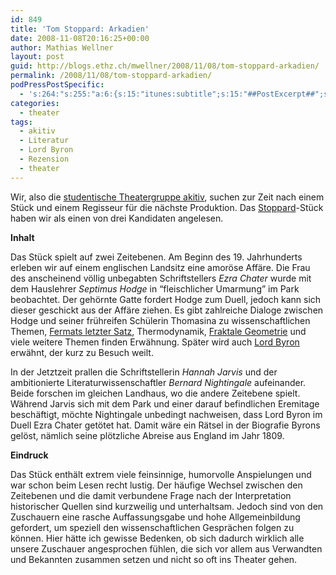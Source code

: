 ```yaml
---
id: 849
title: 'Tom Stoppard: Arkadien'
date: 2008-11-08T20:16:25+00:00
author: Mathias Wellner
layout: post
guid: http://blogs.ethz.ch/mwellner/2008/11/08/tom-stoppard-arkadien/
permalink: /2008/11/08/tom-stoppard-arkadien/
podPressPostSpecific:
  - 's:264:"s:255:"a:6:{s:15:"itunes:subtitle";s:15:"##PostExcerpt##";s:14:"itunes:summary";s:15:"##PostExcerpt##";s:15:"itunes:keywords";s:17:"##WordPressCats##";s:13:"itunes:author";s:10:"##Global##";s:15:"itunes:explicit";s:7:"Default";s:12:"itunes:block";s:7:"Default";}";";'
categories:
  - theater
tags:
  - akitiv
  - Literatur
  - Lord Byron
  - Rezension
  - theater
---
```

Wir, also die [studentische Theatergruppe akitiv](http://www.aki.ethz.ch/akitiv/), suchen zur Zeit nach einem Stück und einem Regisseur für die nächste Produktion. Das [Stoppard](http://de.wikipedia.org/wiki/Stoppard)-Stück haben wir als einen von drei Kandidaten angelesen.

**Inhalt**

Das Stück spielt auf zwei Zeitebenen. Am Beginn des 19. Jahrhunderts erleben wir auf einem englischen Landsitz eine amoröse Affäre. Die Frau des anscheinend völlig unbegabten Schriftstellers _Ezra Chater_ wurde mit dem Hauslehrer _Septimus Hodge_ in &#8220;fleischlicher Umarmung&#8221; im Park beobachtet. Der gehörnte Gatte fordert Hodge zum Duell, jedoch kann sich dieser geschickt aus der Affäre ziehen. Es gibt zahlreiche Dialoge zwischen Hodge und seiner frühreifen Schülerin Thomasina zu wissenschaftlichen Themen, [Fermats letzter Satz](http://de.wikipedia.org/wiki/Fermatsche_Vermutung), Thermodynamik, [Fraktale Geometrie](http://de.wikipedia.org/wiki/Fraktale_Geometrie) und viele weitere Themen finden Erwähnung. Später wird auch [Lord Byron](http://de.wikipedia.org/wiki/George_Gordon_Byron) erwähnt, der kurz zu Besuch weilt.

In der Jetztzeit prallen die Schriftstellerin _Hannah Jarvis_ und der ambitionierte Literaturwissenschaftler _Bernard Nightingale_ aufeinander. Beide forschen im gleichen Landhaus, wo die andere Zeitebene spielt. Während Jarvis sich mit dem Park und einer darauf befindlichen Eremitage beschäftigt, möchte Nightingale unbedingt nachweisen, dass Lord Byron im Duell Ezra Chater getötet hat. Damit wäre ein Rätsel in der Biografie Byrons gelöst, nämlich seine plötzliche Abreise aus England im Jahr 1809.

**Eindruck**

Das Stück enthält extrem viele feinsinnige, humorvolle Anspielungen und war schon beim Lesen recht lustig. Der häufige Wechsel zwischen den Zeitebenen und die damit verbundene Frage nach der Interpretation historischer Quellen sind kurzweilig und unterhaltsam. Jedoch sind von den Zuschauern eine rasche Auffassungsgabe und hohe Allgemeinbildung gefordert, um speziell den wissenschaftlichen Gesprächen folgen zu können. Hier hätte ich gewisse Bedenken, ob sich dadurch wirklich alle unsere Zuschauer angesprochen fühlen, die sich vor allem aus Verwandten und Bekannten zusammen setzen und nicht so oft ins Theater gehen.